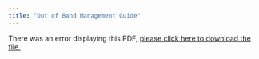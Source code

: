 ```yaml
---
title: "Out of Band Management Guide"
---
```


<object data="https://www.truenas.com/docs/files/MSeriesOOBM3.0.pdf" type="application/pdf" width="95%" height="1000">
  There was an error displaying this PDF, <a href="https://www.truenas.com/docs/files/MSeriesOOBM3.0.pdf">please click here to download the file.</a>
</object>